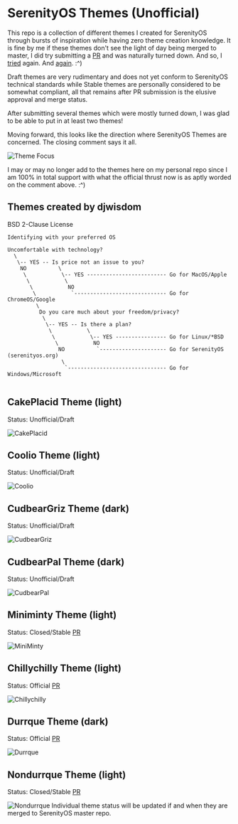 # SerenityOS Themes (Unofficial)
This repo is a collection of different themes I created for SerenityOS through bursts of inspiration while having zero theme creation knowledge. It is fine by me if these themes don't see the light of day being merged to master, I did try submitting a [PR](https://github.com/SerenityOS/serenity/pull/13188) and was naturally turned down. And so, I [tried](https://github.com/SerenityOS/serenity/pull/13255) again. And [again](https://github.com/SerenityOS/serenity/pull/13410).  :^)

Draft themes are very rudimentary and does not yet conform to SerenityOS technical standards while Stable themes are personally considered to be somewhat compliant, all that remains after PR submission is the elusive approval and merge status. 

After submitting several themes which were mostly turned down, I was glad to be able to put in at least two themes!

Moving forward, this looks like the direction where SerenityOS Themes are concerned. The closing comment says it all.

![Theme Focus](https://github.com/djwisdom/serenityos-themes/blob/main/snapshots/Theme_Focus.png)

I may or may no longer add to the themes here on my personal repo since I am 100% in total support with what the official thrust now is as aptly worded on the comment above. :^)

## Themes created by djwisdom 
BSD 2-Clause License

```console
Identifying with your preferred OS

Uncomfortable with technology?
  \
   \-- YES -- Is price not an issue to you?  
    NO          \
     \           \-- YES ------------------------- Go for MacOS/Apple
      \           \
       \           NO
        \           `----------------------------- Go for ChromeOS/Google                                 
         \
          Do you care much about your freedom/privacy? 
           \
            \-- YES -- Is there a plan? 
             \           \
              \           \-- YES ---------------- Go for Linux/*BSD
               \           NO
                NO          `--------------------- Go for SerenityOS (serenityos.org)
                 \
                  `------------------------------- Go for Windows/Microsoft
                            
```

## CakePlacid Theme (light)
Status: Unofficial/Draft

![CakePlacid](https://github.com/djwisdom/serenityos-themes/blob/main/snapshots/CakePlacid-latest.png)


## Coolio Theme (light)
Status: Unofficial/Draft

![Coolio](https://github.com/djwisdom/serenityos-themes/blob/main/snapshots/Coolio-latest.png)


## CudbearGriz Theme (dark)
Status: Unofficial/Draft

![CudbearGriz](https://github.com/djwisdom/serenityos-themes/blob/main/snapshots/CudbearGriz-latest.png)


## CudbearPal Theme (dark)
Status: Unofficial/Draft

![CudbearPal](https://github.com/djwisdom/serenityos-themes/blob/main/snapshots/CudbearPal.png)


## Miniminty Theme (light)
Status: Closed/Stable [PR](https://github.com/SerenityOS/serenity/pull/13410)

![MiniMinty](https://github.com/djwisdom/serenityos-themes/blob/main/snapshots/Theme_Miniminty-latest.png)


## Chillychilly Theme (light)
Status: Official [PR](https://github.com/SerenityOS/serenity/pull/13373)

![Chillychilly](https://github.com/djwisdom/serenityos-themes/blob/main/snapshots/Theme_Chillychilly.png)

## Durrque Theme (dark)
Status: Official [PR](https://github.com/SerenityOS/serenity/pull/13620)

![Durrque](https://github.com/djwisdom/serenityos-themes/blob/main/snapshots/Durrque_Theme.png)


## Nondurrque Theme (light)
Status: Closed/Stable [PR](https://github.com/SerenityOS/serenity/pull/13636)

![Nondurrque](https://github.com/djwisdom/serenityos-themes/blob/main/snapshots/Nondurrque_Theme.png)
Individual theme status will be updated if and when they are merged to SerenityOS master repo.
